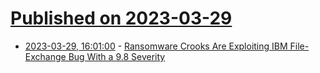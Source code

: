 # [Published on 2023-03-29](index.md)

* [2023-03-29, 16:01:00](https://it.slashdot.org/story/23/03/29/1556200/ransomware-crooks-are-exploiting-ibm-file-exchange-bug-with-a-98-severity?utm_source=rss1.0mainlinkanon&utm_medium=feed) - [Ransomware Crooks Are Exploiting IBM File-Exchange Bug With a 9.8 Severity](https://it.slashdot.org/story/23/03/29/1556200/ransomware-crooks-are-exploiting-ibm-file-exchange-bug-with-a-98-severity?utm_source=rss1.0mainlinkanon&utm_medium=feed)
